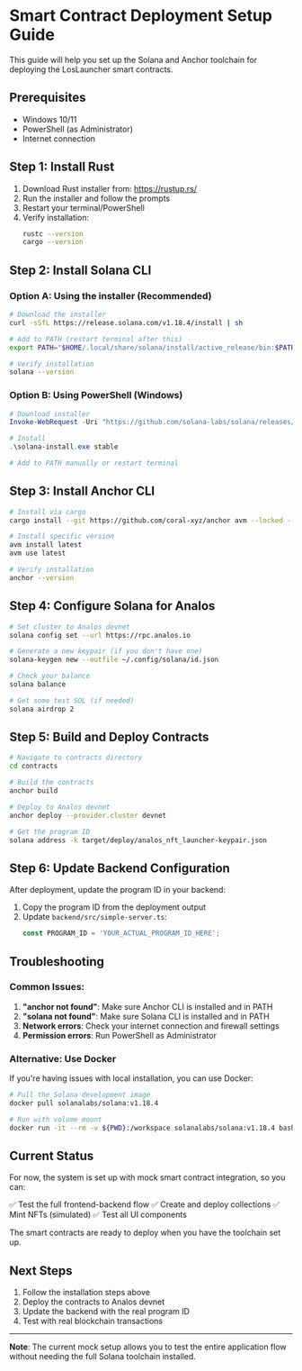 # Smart Contract Deployment Setup Guide

This guide will help you set up the Solana and Anchor toolchain for deploying the LosLauncher smart contracts.

## Prerequisites

- Windows 10/11
- PowerShell (as Administrator)
- Internet connection

## Step 1: Install Rust

1. Download Rust installer from: https://rustup.rs/
2. Run the installer and follow the prompts
3. Restart your terminal/PowerShell
4. Verify installation:
   ```bash
   rustc --version
   cargo --version
   ```

## Step 2: Install Solana CLI

### Option A: Using the installer (Recommended)
```bash
# Download the installer
curl -sSfL https://release.solana.com/v1.18.4/install | sh

# Add to PATH (restart terminal after this)
export PATH="$HOME/.local/share/solana/install/active_release/bin:$PATH"

# Verify installation
solana --version
```

### Option B: Using PowerShell (Windows)
```powershell
# Download installer
Invoke-WebRequest -Uri "https://github.com/solana-labs/solana/releases/download/v1.18.4/solana-install-init-x86_64-pc-windows-msvc.exe" -OutFile "solana-install.exe"

# Install
.\solana-install.exe stable

# Add to PATH manually or restart terminal
```

## Step 3: Install Anchor CLI

```bash
# Install via cargo
cargo install --git https://github.com/coral-xyz/anchor avm --locked --force

# Install specific version
avm install latest
avm use latest

# Verify installation
anchor --version
```

## Step 4: Configure Solana for Analos

```bash
# Set cluster to Analos devnet
solana config set --url https://rpc.analos.io

# Generate a new keypair (if you don't have one)
solana-keygen new --outfile ~/.config/solana/id.json

# Check your balance
solana balance

# Get some test SOL (if needed)
solana airdrop 2
```

## Step 5: Build and Deploy Contracts

```bash
# Navigate to contracts directory
cd contracts

# Build the contracts
anchor build

# Deploy to Analos devnet
anchor deploy --provider.cluster devnet

# Get the program ID
solana address -k target/deploy/analos_nft_launcher-keypair.json
```

## Step 6: Update Backend Configuration

After deployment, update the program ID in your backend:

1. Copy the program ID from the deployment output
2. Update `backend/src/simple-server.ts`:
   ```typescript
   const PROGRAM_ID = 'YOUR_ACTUAL_PROGRAM_ID_HERE';
   ```

## Troubleshooting

### Common Issues:

1. **"anchor not found"**: Make sure Anchor CLI is installed and in PATH
2. **"solana not found"**: Make sure Solana CLI is installed and in PATH
3. **Network errors**: Check your internet connection and firewall settings
4. **Permission errors**: Run PowerShell as Administrator

### Alternative: Use Docker

If you're having issues with local installation, you can use Docker:

```bash
# Pull the Solana development image
docker pull solanalabs/solana:v1.18.4

# Run with volume mount
docker run -it --rm -v ${PWD}:/workspace solanalabs/solana:v1.18.4 bash
```

## Current Status

For now, the system is set up with mock smart contract integration, so you can:

✅ Test the full frontend-backend flow
✅ Create and deploy collections
✅ Mint NFTs (simulated)
✅ Test all UI components

The smart contracts are ready to deploy when you have the toolchain set up.

## Next Steps

1. Follow the installation steps above
2. Deploy the contracts to Analos devnet
3. Update the backend with the real program ID
4. Test with real blockchain transactions

---

**Note**: The current mock setup allows you to test the entire application flow without needing the full Solana toolchain installed.
